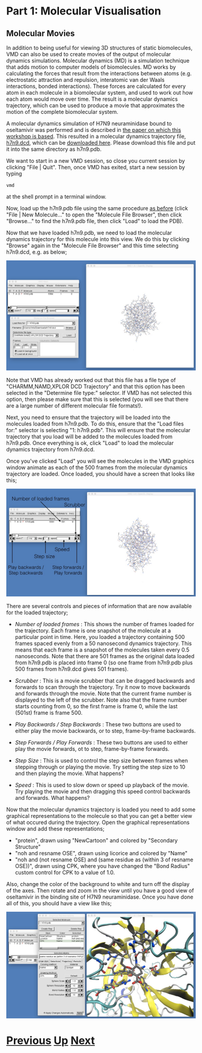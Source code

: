 # Part 1: Molecular Visualisation
## Molecular Movies

In addition to being useful for viewing 3D structures of static biomolecules, VMD can also be used to create movies of the output of molecular dynamics simulations. Molecular dynamics (MD) is a simulation technique that adds motion to computer models of biomolecules. MD works by calculating the forces that result from the interactions between atoms (e.g. electrostatic attraction and repulsion, interatomic van der Waals interactions, bonded interactions). These forces are calculated for every atom in each molecule in a biomolecular system, and used to work out how each atom would move over time. The result is a molecular dynamics trajectory, which can be used to produce a movie that approximates the motion of the complete biomolecular system.

A molecular dynamics simulation of H7N9 neuraminidase bound to oseltamivir was performed and is described in [the paper on which this workshop is based](http://www.nature.com/srep/2013/131220/srep03561/full/srep03561.html). This resulted in a molecular dynamics trajectory file, [h7n9.dcd](https://docs.google.com/uc?export=download&confirm=np1i&id=0B_KkGMZ8ACfaUjBSdlNoNHJCSUk), which can be [downloaded here](https://docs.google.com/uc?export=download&confirm=np1i&id=0B_KkGMZ8ACfaUjBSdlNoNHJCSUk). Please download this file and put it into the same directory as h7n9.pdb.

We want to start in a new VMD session, so close you current session by clicking "File | Quit". Then, once VMD has exited, start a new session by typing
```
vmd
```
at the shell prompt in a terminal window.

Now, load up the h7n9.pdb file using the same procedure [as before](opening_files.md) (click "File | New Molecule..." to open the "Molecule File Browser", then click "Browse..." to find the h7n9.pdb file, then click "Load" to load the PDB).

Now that we have loaded h7n9.pdb, we need to load the molecular dynamics trajectory for this molecule into this view. We do this by clicking "Browse" again in the "Molecule File Browser" and this time selecting h7n9.dcd, e.g. as below;

![Image showing molecule file browser to load trajectory](vmd_movie1.jpg)

Note that VMD has already worked out that this file has a file type of "CHARMM,NAMD,XPLOR DCD Trajectory" and that this option has been selected in the "Determine file type:" selector. If VMD has not selected this option, then please make sure that this is selected  (you will see that there are a large number of different molecular file formats!).

Next, you need to ensure that the trajectory will be loaded into the molecules loaded from h7n9.pdb. To do this, ensure that the "Load files for:" selector is selecting "1: h7n9.pdb". This will ensure that the molecular trajectory that you load will be added to the molecules loaded from h7n9.pdb. Once everything is ok, click "Load" to load the molecular dynamics trajectory from h7n9.dcd.

Once you've clicked "Load" you will see the molecules in the VMD graphics window animate as each of the 500 frames from the molecular dynamics trajectory are loaded. Once loaded, you should have a screen that looks like this;

![Image showing window after loading trajectory](vmd_movie2.jpg)

There are several controls and pieces of information that are now available for the loaded trajectory;

* *Number of loaded frames* : This shows the number of frames loaded for the trajectory. Each frame is one snapshot of the molecule at a particular point in time. Here, you loaded a trajectory containing 500 frames spaced evenly from a 50 nanosecond dynamics trajectory. This means that each frame is a snapshot of the molecules taken every 0.5 nanoseconds. Note that there are 501 frames as the original data loaded from h7n9.pdb is placed into frame 0 (so one frame from h7n9.pdb plus 500 frames from h7n9.dcd gives 501 frames).

* *Scrubber* : This is a movie scrubber that can be dragged backwards and forwards to scan through the trajectory. Try it now to move backwards and forwards through the movie. Note that the current frame number is displayed to the left of the scrubber. Note also that the frame number starts counting from 0, so the first frame is frame 0, while the last (501st) frame is frame 500.

* *Play Backwards / Step Backwards* : These two buttons are used to either play the movie backwards, or to step, frame-by-frame backwards.

* *Step Forwards / Play Forwards* : These two buttons are used to either play the movie forwards, ot to step, frame-by-frame forwards.

* *Step Size* : This is used to control the step size between frames when stepping through or playing the movie. Try setting the step size to 10 and then playing the movie. What happens?

* *Speed* : This is used to slow down or speed up playback of the movie. Try playing the movie and then dragging this speed control backwards and forwards. What happens?

Now that the molecular dynamics trajectory is loaded you need to add some graphical representations to the molecule so that you can get a better view of what occured during the trajectory. Open the graphical representations window and add these representations;

* "protein", drawn using "NewCartoon" and colored by "Secondary Structure"
* "noh and resname OSE", drawn using licorice and colored by "Name"
* "noh and (not resname OSE) and (same residue as (within 3 of resname OSE))", drawn using  CPK, where you have changed the "Bond Radius" custom control for CPK to a value of 1.0.

Also, change the color of the background to white and turn off the display of the axes. Then rotate and zoom in the view until you have a good view of oseltamivir in the binding site of H7N9 neuraminidase. Once you have done all of this, you should have a view like this;

![Image showing window after loading trajectory](vmd_movie3.jpg)



# [Previous](rendering.md) [Up](README.md) [Next](picking.md)
